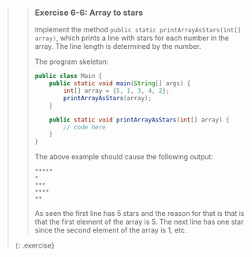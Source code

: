 >> ### Exercise 6-6: Array to stars
>>
>> Implement the method `public static printArrayAsStars(int[] array)`, which prints a line with stars for each number in the array. The line length is determined by the number.
>>
>> The program skeleton:
>>
>> ```java
>> public class Main {
>>     public static void main(String[] args) {
>>         int[] array = {5, 1, 3, 4, 2};
>>         printArrayAsStars(array);
>>     }
>>
>>     public static void printArrayAsStars(int[] array) {
>>         // code here
>>     }
>> }
>> ```
>>
>> The above example should cause the following output:
>>
>> ```output
>> *****
>> *
>> ***
>> ****
>> **
>> ```
>>
>> As seen the first line has 5 stars and the reason for that is that is that the first element of the array is 5. The next line has one star since the second element of the array is 1, etc.
>>
>{: .exercise}